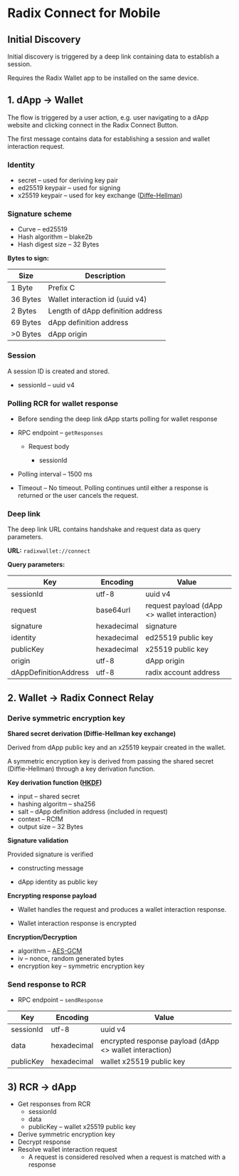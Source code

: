 # Radix Connect for Mobile

## Initial Discovery

Initial discovery is triggered by a deep link containing data to establish a session.

Requires the Radix Wallet app to be installed on the same device.

## 1. dApp → Wallet

The flow is triggered by a user action, e.g. user navigating to a dApp website and clicking connect in the Radix Connect Button.

The first message contains data for establishing a session and wallet interaction request.

### Identity

- secret – used for deriving key pair
- ed25519 keypair – used for signing
- x25519 keypair – used for key exchange ([Diffe-Hellman](https://en.wikipedia.org/wiki/Elliptic-curve_Diffie%E2%80%93Hellman))

### Signature scheme

- Curve – ed25519
- Hash algorithm – blake2b
- Hash digest size – 32 Bytes

**Bytes to sign:**

| Size     | Description                       |
| -------- | --------------------------------- |
| 1 Byte   | Prefix C                          |
| 36 Bytes | Wallet interaction id (uuid v4)   |
| 2 Bytes  | Length of dApp definition address |
| 69 Bytes | dApp definition address           |
| >0 Bytes | dApp origin                       |

### Session

A session ID is created and stored.

- sessionId – uuid v4

### Polling RCR for wallet response

- Before sending the deep link dApp starts polling for wallet response

- RPC endpoint – `getResponses`

  - Request body

    - sessionId

- Polling interval – 1500 ms

- Timeout – No timeout. Polling continues until either a response is returned or the user cancels the request.

### Deep link

The deep link URL contains handshake and request data as query parameters.

**URL:** `radixwallet://connect`

**Query parameters:**

| Key                   | Encoding    | Value                                        |
| --------------------- | ----------- | -------------------------------------------- |
| sessionId             | utf-8       | uuid v4                                      |
| request               | base64url   | request payload (dApp <> wallet interaction) |
| signature             | hexadecimal | signature                                    |
| identity              | hexadecimal | ed25519 public key                           |
| publicKey             | hexadecimal | x25519 public key                            |
| origin                | utf-8       | dApp origin                                  |
| dAppDefinitionAddress | utf-8       | radix account address                        |

## 2. Wallet -> Radix Connect Relay

### Derive symmetric encryption key

**Shared secret derivation (Diffie-Hellman key exchange)**

Derived from dApp public key and an x25519 keypair created in the wallet.

A symmetric encryption key is derived from passing the shared secret (Diffie-Hellman) through a key derivation function.

**Key derivation function ([HKDF](https://en.wikipedia.org/wiki/HKDF))**

- input – shared secret
- hashing algoritm – sha256
- salt – dApp definition address (included in request)
- context – RCfM
- output size – 32 Bytes

**Signature validation**

Provided signature is verified

- constructing message

- dApp identity as public key

**Encrypting response payload**

- Wallet handles the request and produces a wallet interaction response.

- Wallet interaction response is encrypted

**Encryption/Decryption**

- algorithm – [AES-GCM](https://developer.mozilla.org/en-US/docs/Web/API/SubtleCrypto/encrypt#aes-gcm)
- iv – nonce, random generated bytes
- encryption key – symmetric encryption key

### Send response to RCR

- RPC endpoint – `sendResponse`

| Key       | Encoding    | Value                                                   |
| --------- | ----------- | ------------------------------------------------------- |
| sessionId | utf-8       | uuid v4                                                 |
| data      | hexadecimal | encrypted response payload (dApp <> wallet interaction) |
| publicKey | hexadecimal | wallet x25519 public key                                |

## 3) RCR → dApp

- Get responses from RCR
  - sessionId
  - data
  - publicKey – wallet x25519 public key
- Derive symmetric encryption key
- Decrypt response
- Resolve wallet interaction request
  - A request is considered resolved when a request is matched with a response
